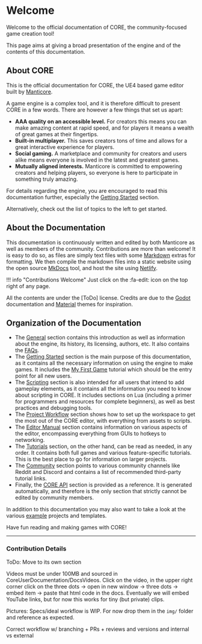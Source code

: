 # Welcome

Welcome to the official documentation of CORE, the community-focused game creation tool!

This page aims at giving a broad presentation of the engine and of the contents of this
documentation.

## About CORE

This is the official documentation for CORE, the UE4 based game editor built by [Manticore].

A game engine is a complex tool, and it is therefore difficult to present CORE in a few words. There
are however a few things that set us apart:

- **AAA quality on an accessible level.**  For creators this means you can make amazing content at
  rapid speed, and for players it means a wealth of great games at their fingertips.
- **Built-in multiplayer.** This saves creators tons of time and allows for a great interactive
  experience for players.
- **Social gaming.** A marketplace and community for creators and users alike means everyone is
  involved in the latest and greatest games.
- **Mutually aligned interests.** Manticore is committed to empowering creators and helping players,
  so everyone is here to participate in something truly amazing.

For details regarding the engine, you are encouraged to read this documentation further, especially
the [Getting Started] section.

Alternatively, check out the list of topics to the left to get started.

## About the Documentation

This documentation is continuously written and edited by both Manticore as well as members of the
community. Contributions are more than welcome! It is easy to do so, as files are simply text files
with some [Markdown] extras for formatting. We then compile the markdown files into a static website
using the open source [MkDocs] tool, and host the site using [Netlify].

!!! info "Contributions Welcome"
    Just click on the :fa-edit: icon on the top right of any page.

All the contents are under the [ToDo] license. Credits are due to the [Godot] documentation and
[Material] themes for inspiration.

## Organization of the Documentation

- The [General] section contains this introduction as well as information about the engine, its
  history, its licensing, authors, etc. It also contains the [FAQs].
- The [Getting Started] section is the main purpose of this documentation, as it contains all the
  necessary information on using the engine to make games. It includes the [My First Game] tutorial
  which should be the entry point for all new users.
- The [Scripting] section is also intended for all users that intend to add gameplay elements, as it
  contains all the information you need to know about scripting in CORE. It includes sections on Lua
  (including a primer for programmers and resources for complete beginners), as well as best
  practices and debugging tools.
- The [Project Workflow] section shows how to set up the workspace to get the most out of the CORE
  editor, with everything from assets to scripts.
- The [Editor Manual] section contains information on various aspects of the editor, encompassing
  everything from GUIs to hotkeys to networking.
- The [Tutorials] section, on the other hand, can be read as needed, in any order. It contains both
  full games and various feature-specific tutorials. This is the best place to go for information on
  larger projects.
- The [Community] section points to various community channels like Reddit and Discord and contains
  a list of recommended third-party tutorial links.
- Finally, the [CORE API] section is provided as a reference. It is generated automatically,
  and therefore is the only section that strictly cannot be edited by community members.

In addition to this documentation you may also want to take a look at the various [example]
projects and templates.

Have fun reading and making games with CORE!

[Manticore]: http://www.manticoregames.com/

[Getting Started]: /getting_started/step_by_step
[Markdown]:https://daringfireball.net/projects/markdown/syntax
[MkDocs]: https://www.mkdocs.org/
[ReadTheDocs]: https://readthedocs.org/
[Netlify]: https://www.netlify.com
[Godot]: https://godot.readthedocs.io/en/3.0/
[Material]: https://squidfunk.github.io/mkdocs-material

[General]: /general/about
[FAQs]: /general/faqs
[My First Game]: /getting_started/my_first_game
[Scripting]: /scripting/lua/introduction
[Project Workflow]: /project_workflow/project_setup
[Editor Manual]: /editor/overview
[Tutorials]: /tutorials/full_games/fps/ffa-fps
[Community]: /community/links
[example]: /examples/links
[CORE API]: /core_api/coming_soon

---

### Contribution Details

ToDo: Move to its own section

Videos must be under 100MB and sourced in
CoreUserDocumentation/DocsVideos. Click on the video, in the upper right corner
click on the three dots -> open in new window -> three dots -> embed item ->
paste that html code in the docs. Eventually we will embed YouTube links, but
for now this works for tiny (but private) clips.

Pictures: Specs/ideal workflow is WIP. For now drop them in the `img/` folder
and reference as expected.

Correct workflow w/ branching + PRs + reviews and versions and internal vs
external